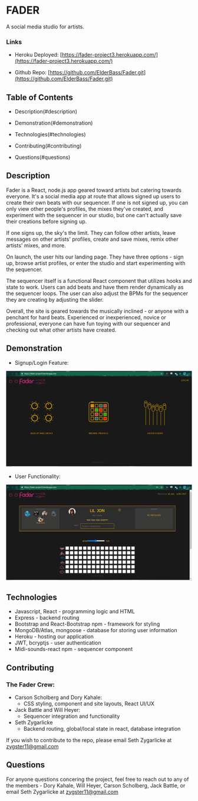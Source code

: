 # FADER

A social media studio for artists.

### Links

* Heroku Deployed: [https://fader-project3.herokuapp.com/](https://fader-project3.herokuapp.com/)

* Github Repo: [https://github.com/ElderBass/Fader.git](https://github.com/ElderBass/Fader.git)

## Table of Contents

* Description(#description)

* Demonstration(#demonstration)

* Technologies(#technologies)

* Contributing(#contributing)

* Questions(#questions)

## Description

Fader is a React, node.js app geared toward artists but catering towards everyone. It's a social media app at route that allows signed up users to create their own beats with our sequencer. If one is not signed up, you can only view other people's profiles, the mixes they've created, and experiment with the sequencer in our studio, but one can't actually save their creations before signing up.

If one signs up, the sky's the limit. They can follow other artists, leave messages on other artists' profiles, create and save mixes, remix other artists' mixes, and more. 

On launch, the user hits our landing page. They have three options - sign up, browse artist profiles, or enter the studio and start experimenting with the sequencer.

The sequencer itself is a functional React component that utilizes hooks and state to work. Users can add beats and have them render dynamically as the sequencer loops. The user can also adjust the BPMs for the sequencer they are creating by adjusting the slider. 

Overall, the site is geared towards the musically inclined - or anyone with a penchant for hard beats. Experienced or inexperienced, novice or professional, everyone can have fun toying with our sequencer and checking out what other artists have created.

## Demonstration

* Signup/Login Feature:


!["Login and Signup Demonstration"](./demonstrations/signup-login.gif)

* User Functionality:

!["User Demonstration"](./demonstrations/demo.gif)

## Technologies

* Javascript, React - programming logic and HTML
* Express - backend routing
* Bootstrap and React-Bootstrap npm - framework for styling
* MongoDB/Atlas, mongoose - database for storing user information
* Heroku - hosting our application
* JWT, bcryptjs - user authentication
* Midi-sounds-react npm - sequencer component


## Contributing


### The Fader Crew:

* Carson Scholberg and Dory Kahale:
    * CSS styling, component and site layouts, React UI/UX
* Jack Battle and Will Heyer:
    * Sequencer integration and functionality
* Seth Zygarlicke
    * Backend routing, global/local state in react, database integration


If you wish to contribute to the repo, please email Seth Zygarlicke at [zygster11@gmail.com](zygster11@gmail.com)

## Questions

For anyone questions concering the project, feel free to reach out to any of the members - Dory Kahale, Will Heyer, Carson Scholberg, Jack Battle, or email Seth Zygarlicke at [zygster11@gmail.com](zygster11@gmail.com)

